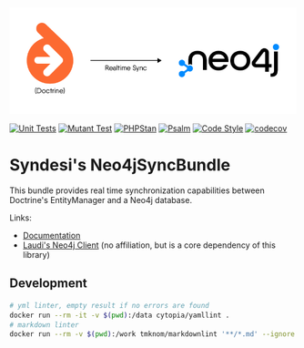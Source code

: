![Overview; Doctrine is synchronized in real time to Neo4j.](./docs/assets/Header.png)

[![Unit Tests](https://github.com/Syndesi/neo4j-sync-bundle/actions/workflows/ci-unit-test.yml/badge.svg)](https://github.com/Syndesi/neo4j-sync-bundle/actions/workflows/ci-unit-test.yml)
[![Mutant Test](https://github.com/Syndesi/neo4j-sync-bundle/actions/workflows/ci-mutant-test.yml/badge.svg)](https://github.com/Syndesi/neo4j-sync-bundle/actions/workflows/ci-mutant-test.yml)
[![PHPStan](https://github.com/Syndesi/neo4j-sync-bundle/actions/workflows/ci-phpstan.yml/badge.svg)](https://github.com/Syndesi/neo4j-sync-bundle/actions/workflows/ci-phpstan.yml)
[![Psalm](https://github.com/Syndesi/neo4j-sync-bundle/actions/workflows/ci-psalm.yml/badge.svg)](https://github.com/Syndesi/neo4j-sync-bundle/actions/workflows/ci-psalm.yml)
[![Code Style](https://github.com/Syndesi/neo4j-sync-bundle/actions/workflows/ci-code-style.yml/badge.svg)](https://github.com/Syndesi/neo4j-sync-bundle/actions/workflows/ci-code-style.yml)
[![codecov](https://codecov.io/gh/Syndesi/neo4j-sync-bundle/branch/refactor/graph/badge.svg?token=O6PDLWHO6J)](https://codecov.io/gh/Syndesi/neo4j-sync-bundle)

# Syndesi's Neo4jSyncBundle

This bundle provides real time synchronization capabilities between Doctrine's EntityManager and a Neo4j database.

Links:

- [Documentation](https://syndesi.github.io/neo4j-sync-bundle)
- [Laudi's Neo4j Client](https://github.com/neo4j-php/neo4j-php-client) (no affiliation, but is a core dependency of
  this library)

## Development

```bash
# yml linter, empty result if no errors are found
docker run --rm -it -v $(pwd):/data cytopia/yamllint .
# markdown linter
docker run --rm -v $(pwd):/work tmknom/markdownlint '**/*.md' --ignore vendor
```
